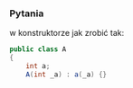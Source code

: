 ### Pytania

w konstruktorze jak zrobić tak:
```cs
public class A
{
    int a;
    A(int _a) : a(_a) {}
```
